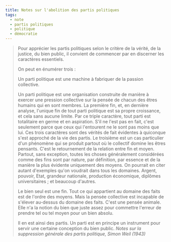 ```yaml
---
title: Notes sur l'abolition des partis politiques
tags:
  - note
  - partis politiques
  - politique
  - démocratie
---
```


> Pour apprécier les partis politiques selon le critère de la vérité, de la justice, du bien public, il convient de commencer par en discerner les caractères essentiels.
>
> On peut en énumérer trois :
>
> Un parti politique est une machine à fabriquer de la passion collective.
>
> Un parti politique est une organisation construite de manière à exercer une pression collective sur la pensée de chacun des êtres humains qui en sont membres.
> La première fin, et, en dernière analyse, l'unique fin de tout parti politique est sa propre croissance, et cela sans aucune limite.
> Par ce triple caractère, tout parti est totalitaire en germe et en aspiration. S'il ne l'est pas en fait, c'est seulement parce que ceux qui
> l'entourent ne le sont pas moins que lui. Ces trois caractères sont des vérités de fait évidentes à quiconque s'est approché de la vie des partis.
> Le troisième est un cas particulier d'un phénomène qui se produit partout où le collectif domine les êtres pensants. C'est le retournement de la relation entre fin et moyen. Partout, sans exception, toutes les choses généralement considérées comme des fins sont par nature, par définition, par essence et de la manière la plus évidente
> uniquement des moyens. On pourrait en citer autant d'exemples qu'on voudrait dans tous les domaines. Argent, pouvoir, Etat, grandeur nationale, production économique, diplômes universitaires ; et beaucoup d'autres.
>
> Le bien seul est une fin. Tout ce qui appartient au domaine des faits est de l'ordre des moyens. Mais la pensée collective est incapable de s'élever au-dessus du domaine des faits.  C'est une pensée animale. Elle n'a la notion du bien que juste assez pour commettre l'erreur de prendre tel ou tel moyen pour un bien absolu.
>
> Il en est ainsi des partis. Un parti est en principe un instrument pour servir une certaine conception du bien public.
> <cite>Notes sur la suppression générale des partis politique, Simon Weil (1943)</cite>
